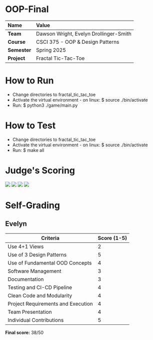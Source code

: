 # OOP-Final

| Name | Value |
|:---|:---|
| **Team** | Dawson Wright, Evelyn Drollinger-Smith |
| **Course** | CSCI 375 - OOP & Design Patterns |
| **Semester** | Spring 2025 |
| **Project** | Fractal Tic-Tac-Toe |

# How to Run

* Change directories to fractal_tic_tac_toe
* Activate the virtual environment - on linux: $ source ./bin/activate
* Run: $ python3 ./game/main.py

# How to Test

* Change directories to fractal_tic_tac_toe
* Activate the virtual environment - on linux: $ source ./bin/activate
* Run: $ make all

# Judge's Scoring

![](judge-scores/1.jpg)
![](judge-scores/2.jpg)
![](judge-scores/3.jpg)
![](judge-scores/4.jpg)

# Self-Grading

## Evelyn

 Criteria                                    | Score (1-5)
---------------------------------------------|------------------
 Use 4+1 Views                               | 2
 Use of 3 Design Patterns                    | 5
 Use of Fundamental OOD Concepts             | 4
 Software Management                         | 3
 Documentation                               | 3
 Testing and CI-CD Pipeline                  | 4
 Clean Code and Modularity                   | 4
 Project Requirements and Execution          | 4
 Team Presentation                           | 4
 Individual Contributions                    | 5

**Final score:** 38/50
